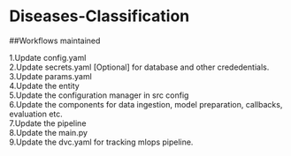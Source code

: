 # Diseases-Classification

##Workflows maintained

1.Update config.yaml<br>
2.Update secrets.yaml [Optional] for database and other crededentials. <br>
3.Update params.yaml <br>
4.Update the entity <br>
5.Update the configuration manager in src config <br>
6.Update the components for data ingestion, model preparation, callbacks, evaluation etc. <br>
7.Update the pipeline <br>
8.Update the main.py <br>
9.Update the dvc.yaml for tracking mlops pipeline.<br>

